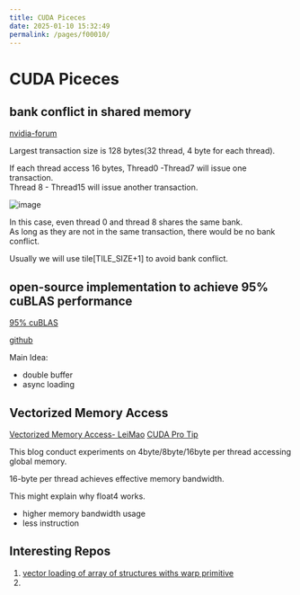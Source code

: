 ```yaml
---
title: CUDA Piceces
date: 2025-01-10 15:32:49
permalink: /pages/f00010/
---
```


# CUDA Piceces

## bank conflict in shared memory

[nvidia-forum](https://forums.developer.nvidia.com/t/how-to-understand-the-bank-conflict-of-shared-mem/260900)

Largest transaction size is 128 bytes(32 thread, 4 byte for each thread).

If each thread access 16 bytes, Thread0 -Thread7 will issue one transaction.\
Thread 8 - Thread15 will issue another transaction.

![image](https://github.com/user-attachments/assets/4e9c1b49-85fc-4804-89af-4dec43146c74)

In this case, even thread 0 and thread 8 shares the same bank.\
As long as they are not in the same transaction, there would be no bank conflict.

Usually we will use tile[TILE_SIZE+1] to avoid bank conflict.

## open-source implementation to achieve 95% cuBLAS performance
[95% cuBLAS](https://accu.org/journals/overload/32/181/schuetze/)

[github](https://github.com/qishao-chalmers/CudaTensorCoreHGEMM)

Main Idea:
- double buffer
- async loading

## Vectorized Memory Access

[Vectorized Memory Access- LeiMao](https://leimao.github.io/blog/CUDA-Vectorized-Memory-Access/)
[CUDA Pro Tip](https://developer.nvidia.com/blog/cuda-pro-tip-increase-performance-with-vectorized-memory-access/)

This blog conduct experiments on 4byte/8byte/16byte per thread accessing global memory.

16-byte per thread achieves effective memory bandwidth.

This might explain why float4 works.

- higher memory bandwidth usage
- less instruction


## Interesting Repos

1. [vector loading of array of structures withs warp primitive](https://github.com/qishao-chalmers/trove)
2. 
